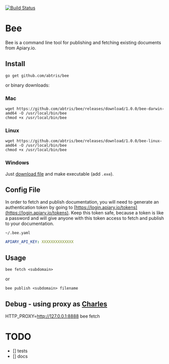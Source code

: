 [![Build Status](https://travis-ci.org/abtris/bee.svg?branch=master)](https://travis-ci.org/abtris/bee)

# Bee

Bee is a command line tool for publishing and fetching existing documents from Apiary.io.

## Install

```
go get github.com/abtris/bee
```

or binary downloads:

### Mac

```
wget https://github.com/abtris/bee/releases/download/1.0.0/bee-darwin-amd64 -O /usr/local/bin/bee
chmod +x /usr/local/bin/bee
```

### Linux

```
wget https://github.com/abtris/bee/releases/download/1.0.0/bee-linux-amd64 -O /usr/local/bin/bee
chmod +x /usr/local/bin/bee
```

### Windows

Just [download file](https://github.com/abtris/bee/releases/download/1.0.0/bee-windows-amd64) and make executable (add `.exe`).

## Config File

In order to fetch and publish documentation, you will need to generate an authentication token by going to [https://login.apiary.io/tokens](https://login.apiary.io/tokens). Keep this token safe, because a token is like a password and will give anyone with this token access to fetch and publish to your documentation.

`~/.bee.yaml`

```yaml
APIARY_API_KEY: XXXXXXXXXXXXXX
```

## Usage

```
bee fetch <subdomain>
```

or

```
bee publish <subdomain> filename
```

## Debug - using proxy as [Charles](https://www.charlesproxy.com/)

HTTP_PROXY=http://127.0.0.1:8888 bee fetch

# TODO

- [] tests
- [] docs
